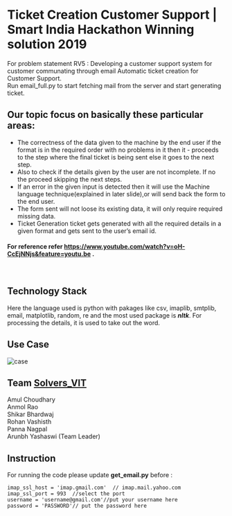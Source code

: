 # Ticket Creation Customer Support | Smart India Hackathon Winning solution 2019
For problem statement RV5 : Developing a customer support system for customer communating through email
Automatic ticket creation for Customer Support.<br>
Run email_full.py to start fetching mail from the server and start generating ticket.<br>
## Our topic focus on basically these particular areas:
- The correctness of the data given to the machine by the end user if the format is in the required order with no problems in it then it - proceeds to the step where the final ticket is being sent else it goes to the next step.
- Also to check if the details given by the user are not incomplete. If no the proceed skipping the next steps.
- If  an error in the given input is detected then it will use the Machine language technique(explained in later slide),or will send back the form to the end user.
- The form sent will not loose its existing data, it will only require required missing data.
- Ticket Generation ticket gets generated with all the required details in a given format and gets sent to the user’s email id.

#### For reference refer https://www.youtube.com/watch?v=oH-CcEjNNjs&feature=youtu.be .<br>
<br>

## Technology Stack

Here the language used is python with pakages like csv, imaplib, smtplib, email, matplotlib, random, re and the most used package is **_nltk_**. For processing the details, it is used to take out the word. 
<br>
## Use Case
![case](https://user-images.githubusercontent.com/36475185/57319808-13196d80-711b-11e9-9d31-6f158c9e1ca5.png)

## Team [Solvers_VIT](https://www.sih.gov.in/pdf/past_events/software_2019.pdf)

Amul Choudhary<br>
Anmol Rao<br>
Shikar Bhardwaj <br>
Rohan Vashisth<br>
Panna Nagpal <br>
Arunbh Yashaswi (Team Leader)<br>


## Instruction 
For running the code please update **get_email.py** before :<br>
```
imap_ssl_host = 'imap.gmail.com'  // imap.mail.yahoo.com
imap_ssl_port = 993  //select the port
username = 'username@gmail.com'//put your username here
password = 'PASSWORD'// put the password here
  ```
